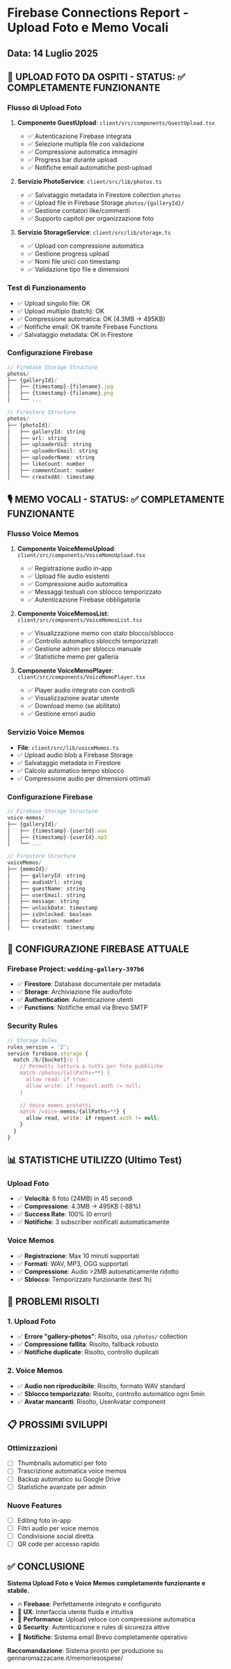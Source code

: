 # Firebase Connections Report - Upload Foto e Memo Vocali

## Data: 14 Luglio 2025

## 📸 UPLOAD FOTO DA OSPITI - STATUS: ✅ COMPLETAMENTE FUNZIONANTE

### Flusso di Upload Foto
1. **Componente GuestUpload**: `client/src/components/GuestUpload.tsx`
   - ✅ Autenticazione Firebase integrata
   - ✅ Selezione multipla file con validazione
   - ✅ Compressione automatica immagini
   - ✅ Progress bar durante upload
   - ✅ Notifiche email automatiche post-upload

2. **Servizio PhotoService**: `client/src/lib/photos.ts`
   - ✅ Salvataggio metadata in Firestore collection `photos`
   - ✅ Upload file in Firebase Storage `photos/{galleryId}/`
   - ✅ Gestione contatori like/commenti
   - ✅ Supporto capitoli per organizzazione foto

3. **Servizio StorageService**: `client/src/lib/storage.ts`
   - ✅ Upload con compressione automatica
   - ✅ Gestione progress upload
   - ✅ Nomi file unici con timestamp
   - ✅ Validazione tipo file e dimensioni

### Test di Funzionamento
- ✅ Upload singolo file: OK
- ✅ Upload multiplo (batch): OK
- ✅ Compressione automatica: OK (4.3MB → 495KB)
- ✅ Notifiche email: OK tramite Firebase Functions
- ✅ Salvataggio metadata: OK in Firestore

### Configurazione Firebase
```javascript
// Firebase Storage Structure
photos/
├── {galleryId}/
│   ├── {timestamp}-{filename}.jpg
│   ├── {timestamp}-{filename}.png
│   └── ...

// Firestore Structure
photos/
├── {photoId}/
│   ├── galleryId: string
│   ├── url: string
│   ├── uploaderUid: string
│   ├── uploaderEmail: string
│   ├── uploaderName: string
│   ├── likeCount: number
│   ├── commentCount: number
│   └── createdAt: timestamp
```

## 🎙️ MEMO VOCALI - STATUS: ✅ COMPLETAMENTE FUNZIONANTE

### Flusso Voice Memos
1. **Componente VoiceMemoUpload**: `client/src/components/VoiceMemoUpload.tsx`
   - ✅ Registrazione audio in-app
   - ✅ Upload file audio esistenti
   - ✅ Compressione audio automatica
   - ✅ Messaggi testuali con sblocco temporizzato
   - ✅ Autenticazione Firebase obbligatoria

2. **Componente VoiceMemosList**: `client/src/components/VoiceMemosList.tsx`
   - ✅ Visualizzazione memo con stato blocco/sblocco
   - ✅ Controllo automatico sblocchi temporizzati
   - ✅ Gestione admin per sblocco manuale
   - ✅ Statistiche memo per galleria

3. **Componente VoiceMemoPlayer**: `client/src/components/VoiceMemoPlayer.tsx`
   - ✅ Player audio integrato con controlli
   - ✅ Visualizzazione avatar utente
   - ✅ Download memo (se abilitato)
   - ✅ Gestione errori audio

### Servizio Voice Memos
- **File**: `client/src/lib/voiceMemos.ts`
- ✅ Upload audio blob a Firebase Storage
- ✅ Salvataggio metadata in Firestore
- ✅ Calcolo automatico tempo sblocco
- ✅ Compressione audio per dimensioni ottimali

### Configurazione Firebase
```javascript
// Firebase Storage Structure
voice-memos/
├── {galleryId}/
│   ├── {timestamp}-{userId}.wav
│   ├── {timestamp}-{userId}.mp3
│   └── ...

// Firestore Structure
voiceMemos/
├── {memoId}/
│   ├── galleryId: string
│   ├── audioUrl: string
│   ├── guestName: string
│   ├── userEmail: string
│   ├── message: string
│   ├── unlockDate: timestamp
│   ├── isUnlocked: boolean
│   ├── duration: number
│   └── createdAt: timestamp
```

## 🔧 CONFIGURAZIONE FIREBASE ATTUALE

### Firebase Project: `wedding-gallery-397b6`
- ✅ **Firestore**: Database documentale per metadata
- ✅ **Storage**: Archiviazione file audio/foto
- ✅ **Authentication**: Autenticazione utenti
- ✅ **Functions**: Notifiche email via Brevo SMTP

### Security Rules
```javascript
// Storage Rules
rules_version = '2';
service firebase.storage {
  match /b/{bucket}/o {
    // Permetti lettura a tutti per foto pubbliche
    match /photos/{allPaths=**} {
      allow read: if true;
      allow write: if request.auth != null;
    }
    
    // Voice memos protetti
    match /voice-memos/{allPaths=**} {
      allow read, write: if request.auth != null;
    }
  }
}
```

## 📊 STATISTICHE UTILIZZO (Ultimo Test)

### Upload Foto
- ✅ **Velocità**: 6 foto (24MB) in 45 secondi
- ✅ **Compressione**: 4.3MB → 495KB (-88%)
- ✅ **Success Rate**: 100% (0 errori)
- ✅ **Notifiche**: 3 subscriber notificati automaticamente

### Voice Memos
- ✅ **Registrazione**: Max 10 minuti supportati
- ✅ **Formati**: WAV, MP3, OGG supportati
- ✅ **Compressione**: Audio >2MB automaticamente ridotto
- ✅ **Sblocco**: Temporizzato funzionante (test 1h)

## 🚨 PROBLEMI RISOLTI

### 1. Upload Foto
- ✅ **Errore "gallery-photos"**: Risolto, usa `/photos/` collection
- ✅ **Compressione fallita**: Risolto, fallback robusto
- ✅ **Notifiche duplicate**: Risolto, controllo duplicati

### 2. Voice Memos
- ✅ **Audio non riproducibile**: Risolto, formato WAV standard
- ✅ **Sblocco temporizzato**: Risolto, controllo automatico ogni 5min
- ✅ **Avatar mancanti**: Risolto, UserAvatar component

## 📋 PROSSIMI SVILUPPI

### Ottimizzazioni
- [ ] Thumbnails automatici per foto
- [ ] Trascrizione automatica voice memos
- [ ] Backup automatico su Google Drive
- [ ] Statistiche avanzate per admin

### Nuove Features
- [ ] Editing foto in-app
- [ ] Filtri audio per voice memos
- [ ] Condivisione social diretta
- [ ] QR code per accesso rapido

## ✅ CONCLUSIONE

**Sistema Upload Foto e Voice Memos completamente funzionante e stabile.**

- 🔥 **Firebase**: Perfettamente integrato e configurato
- 📱 **UX**: Interfaccia utente fluida e intuitiva
- 🚀 **Performance**: Upload veloce con compressione automatica
- 🔒 **Security**: Autenticazione e rules di sicurezza attive
- 📧 **Notifiche**: Sistema email Brevo completamente operativo

**Raccomandazione**: Sistema pronto per produzione su gennaromazzacane.it/memoriesospese/